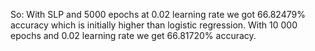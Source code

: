 So: 
With SLP and 5000 epochs at 0.02 learning rate we got 66.82479% accuracy which is initially higher than logistic regression. 
With 10 000 epochs and 0.02 learning rate we get 66.81720% accuracy. 
